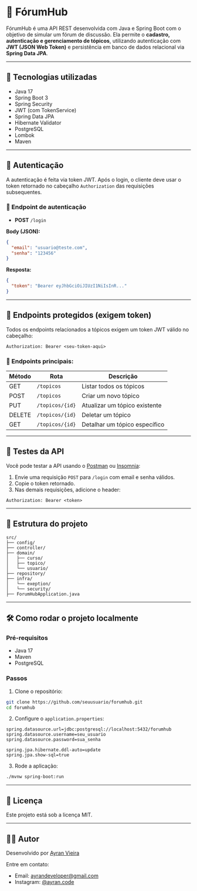 # 🧠 FórumHub

FórumHub é uma API REST desenvolvida com Java e Spring Boot com o objetivo de simular um fórum de discussão. Ela permite o **cadastro, autenticação e gerenciamento de tópicos**, utilizando autenticação com **JWT (JSON Web Token)** e persistência em banco de dados relacional via **Spring Data JPA**.

---

## 🚀 Tecnologias utilizadas

- Java 17
- Spring Boot 3
- Spring Security
- JWT (com TokenService)
- Spring Data JPA
- Hibernate Validator
- PostgreSQL
- Lombok
- Maven

---

## 🔐 Autenticação

A autenticação é feita via token JWT. Após o login, o cliente deve usar o token retornado no cabeçalho `Authorization` das requisições subsequentes.

### 🔑 Endpoint de autenticação

- **POST** `/login`

**Body (JSON):**
```json
{
  "email": "usuario@teste.com",
  "senha": "123456"
}
```

**Resposta:**
```json
{
  "token": "Bearer eyJhbGciOiJIUzI1NiIsInR..."
}
```

---

## 📌 Endpoints protegidos (exigem token)

Todos os endpoints relacionados a tópicos exigem um token JWT válido no cabeçalho:

```http
Authorization: Bearer <seu-token-aqui>
```

### 🔁 Endpoints principais:

| Método | Rota              | Descrição                    |
|--------|-------------------|------------------------------|
| GET    | `/topicos`        | Listar todos os tópicos      |
| POST   | `/topicos`        | Criar um novo tópico         |
| PUT    | `/topicos/{id}`   | Atualizar um tópico existente|
| DELETE | `/topicos/{id}`   | Deletar um tópico            |
| GET    | `/topicos/{id}`   | Detalhar um tópico específico|

---

## 🧪 Testes da API

Você pode testar a API usando o [Postman](https://www.postman.com/) ou [Insomnia](https://insomnia.rest/):

1. Envie uma requisição `POST` para `/login` com email e senha válidos.
2. Copie o token retornado.
3. Nas demais requisições, adicione o header:

```
Authorization: Bearer <token>
```

---

## 📂 Estrutura do projeto

```
src/
├── config/
├── controller/
├── domain/
│   ├── curso/
│   ├── topico/
│   └── usuario/
├── repository/
├── infra/
│   └── exeption/
│   └── security/
├── ForumHubApplication.java
```

---

## 🛠️ Como rodar o projeto localmente

### Pré-requisitos

- Java 17
- Maven
- PostgreSQL

### Passos

1. Clone o repositório:
```bash
git clone https://github.com/seuusuario/forumhub.git
cd forumhub
```

2. Configure o `application.properties`:

```properties
spring.datasource.url=jdbc:postgresql://localhost:5432/forumhub
spring.datasource.username=seu_usuario
spring.datasource.password=sua_senha

spring.jpa.hibernate.ddl-auto=update
spring.jpa.show-sql=true
```

3. Rode a aplicação:

```bash
./mvnw spring-boot:run
```

---

## 📃 Licença

Este projeto está sob a licença MIT.

---

## 👨‍💻 Autor

Desenvolvido por [Ayran Vieira](https://www.linkedin.com/in/ayran-vieira-dev/)

Entre em contato:

- Email: ayrandeveloper@gmail.com
- Instagram: [@ayran.code](https://www.instagram.com/ayran.code)
